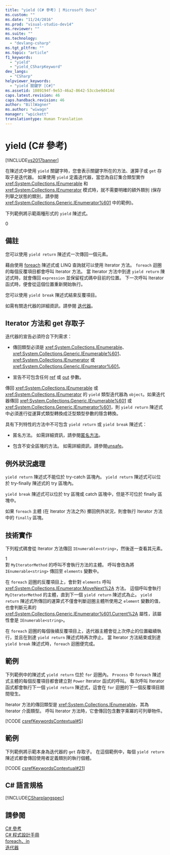 ```yaml
---
title: "yield (C# 參考) | Microsoft Docs"
ms.custom: ""
ms.date: "11/24/2016"
ms.prod: "visual-studio-dev14"
ms.reviewer: ""
ms.suite: ""
ms.technology: 
  - "devlang-csharp"
ms.tgt_pltfrm: ""
ms.topic: "article"
f1_keywords: 
  - "yield"
  - "yield_CSharpKeyword"
dev_langs: 
  - "CSharp"
helpviewer_keywords: 
  - "yield 關鍵字 [C#]"
ms.assetid: 1089194f-9e53-46a2-8642-53ccbe9d414d
caps.latest.revision: 46
caps.handback.revision: 46
author: "BillWagner"
ms.author: "wiwagn"
manager: "wpickett"
translationtype: Human Translation
---
```

# yield (C# 參考)
[!INCLUDE[vs2017banner](../../../csharp/includes/vs2017banner.md)]

在陳述式中使用 `yield` 關鍵字時，您會表示關鍵字所在的方法、運算子或 `get` 存取子是迭代器。  如果使用 `yield` 定義迭代器，當您為自訂集合類型實作 <xref:System.Collections.IEnumerable> 和 <xref:System.Collections.IEnumerator> 模式時，就不需要明確的額外類別 \(保存列舉之狀態的類別，請參閱 <xref:System.Collections.Generic.IEnumerator%601> 中的範例\)。  
  
 下列範例將示範兩種形式的 `yield` 陳述式。  
  
<CodeContentPlaceHolder>0</CodeContentPlaceHolder>  
## 備註  
 您可以使用 `yield return` 陳述式一次傳回一個元素。  
  
 藉由使用 [foreach](../../../csharp/language-reference/keywords/foreach-in.md) 陳述式或 LINQ 查詢就可以使用 Iterator 方法。  `foreach` 迴圈的每個反覆項目都會呼叫 Iterator 方法。  當 Iterator 方法中到達 `yield return` 陳述式時，就會傳回 `expression` 並保留程式碼中目前的位置。  下一次呼叫 Iterator 函式時，便會從這個位置重新開始執行。  
  
 您可以使用 `yield break` 陳述式結束反覆項目。  
  
 如需有關迭代器的詳細資訊，請參閱 [迭代器](../Topic/Iterators%20\(C%23%20and%20Visual%20Basic\).md)。  
  
## Iterator 方法和 get 存取子  
 迭代器的宣告必須符合下列需求：  
  
-   傳回類型必須是 <xref:System.Collections.IEnumerable>、<xref:System.Collections.Generic.IEnumerable%601>、<xref:System.Collections.IEnumerator> 或 <xref:System.Collections.Generic.IEnumerator%601>。  
  
-   宣告不可包含任何 [ref](../../../csharp/language-reference/keywords/ref.md) 或 [out](../../../csharp/language-reference/keywords/out.md) 參數。  
  
 傳回 <xref:System.Collections.IEnumerable> 或 <xref:System.Collections.IEnumerator> 的 `yield` 類型迭代器為 `object`。如果迭代器傳回 <xref:System.Collections.Generic.IEnumerable%601> 或 <xref:System.Collections.Generic.IEnumerator%601>，則 `yield return` 陳述式中必須進行從運算式類型轉換成泛型類型參數的隱含轉換。  
  
 具有下列特性的方法中不可包含 `yield return` 或 `yield break` 陳述式：  
  
-   匿名方法。  如需詳細資訊，請參閱[匿名方法](../../../csharp/programming-guide/statements-expressions-operators/anonymous-methods.md)。  
  
-   包含不安全區塊的方法。  如需詳細資訊，請參閱[unsafe](../../../csharp/language-reference/keywords/unsafe.md)。  
  
## 例外狀況處理  
 `yield return` 陳述式不能位於 try\-catch 區塊內。  `yield return` 陳述式可以位於 try\-finally 陳述式的 try 區塊內。  
  
 `yield break` 陳述式可以位於 try 區塊或 catch 區塊中，但是不可位於 finally 區塊中。  
  
 如果 `foreach` 主體 \(在 Iterator 方法之外\) 擲回例外狀況，則會執行 Iterator 方法中的 `finally` 區塊。  
  
## 技術實作  
 下列程式碼會從 Iterator 方法傳回 `IEnumerable<string>`，然後逐一查看其元素。  
  
<CodeContentPlaceHolder>1</CodeContentPlaceHolder>  
 對 `MyIteratorMethod` 的呼叫不會執行方法的主體。  呼叫會改為將 `IEnumerable<string>` 傳回至 `elements` 變數中。  
  
 在 `foreach` 迴圈的反覆項目上，會針對 `elements` 呼叫 <xref:System.Collections.IEnumerator.MoveNext%2A> 方法。  這個呼叫會執行 `MyIteratorMethod` 的主體，直到下一個 `yield return` 陳述式為止。  `yield return` 陳述式所傳回的運算式不僅會判斷迴圈主體所使用之 `element` 變數的值，也會判斷元素的 <xref:System.Collections.Generic.IEnumerator%601.Current%2A> 屬性，該屬性會是 `IEnumerable<string>`。  
  
 在 `foreach` 迴圈的每個後續反覆項目上，迭代器主體會從上次停止的位置繼續執行，並且在到達 `yield return` 陳述式時再次停止。  當 Iterator 方法結束或到達 `yield break` 陳述式時，`foreach` 迴圈便完成。  
  
## 範例  
 下列範例中的陳述式 `yield return` 位於 `for` 迴圈內。  `Process` 中 `foreach` 陳述式主體的每個反覆項目都會建立對 `Power` Iterator 函式的呼叫。  每次呼叫 Iterator 函式都會執行下一個 `yield return` 陳述式，這會在 `for` 迴圈的下一個反覆項目期間發生。  
  
 Iterator 方法的傳回類型是 <xref:System.Collections.IEnumerable>，其為 Iterator 介面類型。  呼叫 Iterator 方法時，它會傳回包含數字乘冪的可列舉物件。  
  
 [!CODE [csrefKeywordsContextual#5](../CodeSnippet/VS_Snippets_VBCSharp/csrefKeywordsContextual#5)]  
  
## 範例  
 下列範例將示範本身為迭代器的 `get` 存取子。  在這個範例中，每個 `yield return` 陳述式都會傳回使用者定義類別的執行個體。  
  
 [!CODE [csrefKeywordsContextual#21](../CodeSnippet/VS_Snippets_VBCSharp/csrefKeywordsContextual#21)]  
  
## C\# 語言規格  
 [!INCLUDE[CSharplangspec](../../../csharp/language-reference/keywords/includes/csharplangspec_md.md)]  
  
## 請參閱  
 [C\# 參考](../../../csharp/language-reference/index.md)   
 [C\# 程式設計手冊](../../../csharp/programming-guide/index.md)   
 [foreach、in](../../../csharp/language-reference/keywords/foreach-in.md)   
 [迭代器](../Topic/Iterators%20\(C%23%20and%20Visual%20Basic\).md)